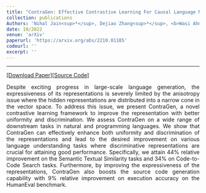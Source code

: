 ```yaml
---
title: "ContraGen: Effective Contrastive Learning For Causal Language Model"
collection: publications
Authors: 'Nihal Jain<sup>*</sup>, Dejiao Zhang<sup>*</sup>, <b>Wasi Ahmad</b><sup>*</sup>, Zijian Wang, Feng Nan, Xiaopeng Li, Ming Tan, Ramesh Nallapati, Baishakhi Ray, Parminder Bhatia, Xiaofei Ma, and Bing Xiang.'
date: 10/2022
venue: 'arXiv'
paperurl: 'https://arxiv.org/abs/2210.01185'
codeurl: ''
excerpt: ''
---
```

---
<a href='https://arxiv.org/pdf/2210.01185.pdf' target="_blank">[Download Paper]</a><a href='' target="_blank">[Source Code]</a>

<p align="justify">
Despite exciting progress in large-scale language generation, the expressiveness of its representations is severely limited by the 
  anisotropy issue where the hidden representations are distributed into a narrow cone in the vector space. To address this issue, 
  we present ContraGen, a novel contrastive learning framework to improve the representation with better uniformity and discrimination. 
  We assess ContraGen on a wide range of downstream tasks in natural and programming languages. We show that ContraGen can effectively enhance 
  both uniformity and discrimination of the representations and lead to the desired improvement on various language understanding tasks where 
  discriminative representations are crucial for attaining good performance. Specifically, we attain 44% relative improvement on the Semantic 
  Textual Similarity tasks and 34% on Code-to-Code Search tasks. Furthermore, by improving the expressiveness of the representations, ContraGen 
  also boosts the source code generation capability with 9% relative improvement on execution accuracy on the HumanEval benchmark.
</p>
